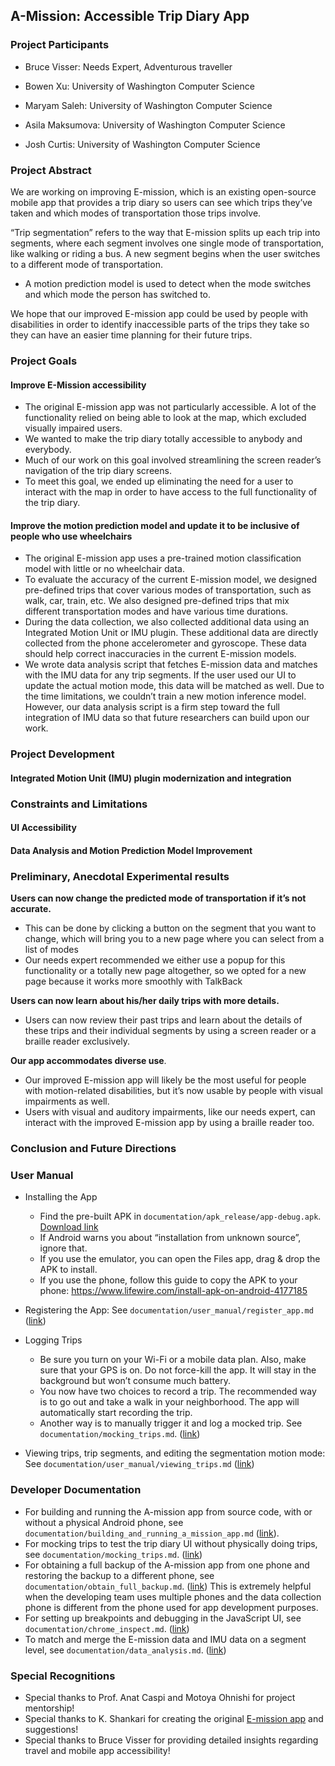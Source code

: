 ## A-Mission: Accessible Trip Diary App

### Project Participants

- Bruce Visser: Needs Expert, Adventurous traveller
- Bowen Xu: University of Washington Computer Science
- Maryam Saleh: University of Washington Computer Science

- Asila Maksumova: University of Washington Computer Science
- Josh Curtis: University of Washington Computer Science

### Project Abstract

We are working on improving E-mission, which is an existing open-source mobile app that provides a trip diary so users can see which trips they’ve taken and which modes of transportation those trips involve.

“Trip segmentation” refers to the way that E-mission splits up each trip into segments, where each segment involves one single mode of transportation, like walking or riding a bus. A new segment begins when the user switches to a different mode of transportation.

- A motion prediction model is used to detect when the mode switches and which mode the person has switched to. 

We hope that our improved E-mission app could be used by people with disabilities in order to identify inaccessible parts of the trips they take so they can have an easier time planning for their future trips. 

### Project Goals

#### Improve E-Mission accessibility

- The original E-mission app was not particularly accessible. A lot of the functionality relied on being able to look at the map, which excluded visually impaired users.
- We wanted to make the trip diary totally accessible to anybody and everybody.
- Much of our work on this goal involved streamlining the screen reader’s navigation of the trip diary screens. 
- To meet this goal, we ended up eliminating the need for a user to interact with the map in order to have access to the full functionality of the trip diary. 

#### Improve the motion prediction model and update it to be inclusive of people who use wheelchairs

- The original E-mission app uses a pre-trained motion classification model with little or no wheelchair data. 
- To evaluate the accuracy of the current E-mission model, we designed pre-defined trips that cover various modes of transportation, such as walk, car, train, etc. We also designed pre-defined trips that mix different transportation modes and have various time durations.
- During the data collection, we also collected additional data using an Integrated Motion Unit or IMU plugin. These additional data are directly collected from the phone accelerometer and gyroscope. These data should help correct inaccuracies in the current E-mission models.
- We wrote data analysis script that fetches E-mission data and matches with the IMU data for any trip segments. If the user used our UI to update the actual motion mode, this data will be matched as well. Due to the time limitations, we couldn’t train a new motion inference model. However, our data analysis script is a firm step toward the full integration of IMU data so that future researchers can build upon our work. 

### Project Development

#### Integrated Motion Unit (IMU) plugin modernization and integration

### Constraints and Limitations

#### UI Accessibility

#### Data Analysis and Motion Prediction Model Improvement

### Preliminary, Anecdotal Experimental results

**Users can now change the predicted mode of transportation if it’s not accurate.**

- This can be done by clicking a button on the segment that you want to change, which will bring you to a new page where you can select from a list of modes
- Our needs expert recommended we either use a popup for this functionality or a totally new page altogether, so we opted for a new page because it works more smoothly with TalkBack

**Users can now learn about his/her daily trips with more details.** 

- Users can now review their past trips and learn about the details of these trips and their individual segments by using a screen reader or a braille reader exclusively. 

 **Our app accommodates diverse use**.

- Our improved E-mission app will likely be the most useful for people with motion-related disabilities, but it’s now usable by people with visual impairments as well. 
- Users with visual and auditory impairments, like our needs expert, can interact with the improved E-mission app by using a braille reader too.

### Conclusion and Future Directions

### User Manual

- Installing the App
  - Find the pre-built APK in `documentation/apk_release/app-debug.apk`. [Download link](https://github.com/CSE482Winter2021/NameN0tF0und/raw/main/documentation/apk_release/app-debug.apk)
  - If Android warns you about “installation from unknown source”, ignore that.
  - If you use the emulator, you can open the Files app, drag & drop the APK to install. 
  - If you use the phone, follow this guide to copy the APK to your phone: https://www.lifewire.com/install-apk-on-android-4177185 

- Registering the App: See `documentation/user_manual/register_app.md`  ([link](https://github.com/CSE482Winter2021/NameN0tF0und/blob/main/documentation/user_manual/register_app.md))

- Logging Trips
  - Be sure you turn on your Wi-Fi or a mobile data plan. Also, make sure that your GPS is on. Do not force-kill the app. It will stay in the background but won’t consume much battery. 
  - You now have two choices to record a trip. The recommended way is to go out and take a walk in your neighborhood. The app will automatically start recording the trip. 
  - Another way is to manually trigger it and log a mocked trip.  See `documentation/mocking_trips.md`. ([link](https://github.com/CSE482Winter2021/NameN0tF0und/blob/main/documentation/mocking_trips.md))

- Viewing trips, trip segments, and editing the segmentation motion mode: See `documentation/user_manual/viewing_trips.md` ([link](https://github.com/CSE482Winter2021/NameN0tF0und/blob/main/documentation/user_manual/viewing_trips.md))

### Developer Documentation

- For building and running the A-mission app from source code, with or without a physical Android phone, see `documentation/building_and_running_a_mission_app.md` ([link](https://github.com/CSE482Winter2021/NameN0tF0und/blob/main/documentation/building_and_running_a_mission_app.md)). 
- For mocking trips to test the trip diary UI without physically doing trips, see `documentation/mocking_trips.md`. ([link](https://github.com/CSE482Winter2021/NameN0tF0und/blob/main/documentation/mocking_trips.md))
- For obtaining a full backup of the A-mission app from one phone and restoring the backup to a different phone, see `documentation/obtain_full_backup.md`. ([link](https://github.com/CSE482Winter2021/NameN0tF0und/blob/main/documentation/obtain_full_backup.md)) This is extremely helpful when the developing team uses multiple phones and the data collection phone is different from the phone used for app development purposes. 
- For setting up breakpoints and debugging in the JavaScript UI, see `documentation/chrome_inspect.md`. ([link](https://github.com/CSE482Winter2021/NameN0tF0und/blob/main/documentation/chrome_inspect.md))
- To match and merge the E-mission data and IMU data on a segment level, see  `documentation/data_analysis.md`. ([link](https://github.com/CSE482Winter2021/NameN0tF0und/blob/main/documentation/data_analysis.md))

### Special Recognitions

- Special thanks to Prof. Anat Caspi and Motoya Ohnishi for project mentorship!
- Special thanks to K. Shankari for creating the original [E-mission app](https://github.com/e-mission/e-mission-phone/) and suggestions! 
- Special thanks to Bruce Visser for providing detailed insights regarding travel and mobile app accessibility!

